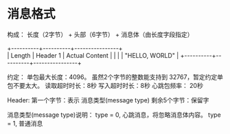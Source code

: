# 消息格式

构成：
  长度（2字节） + 头部（6字节） + 消息体（由长度字段指定）

+----------+----------+----------------+     
|  Length  | Header 1 | Actual Content |
|          |          | "HELLO, WORLD" |
+----------+----------+----------------+

约定：
  单包最大长度：4096。
      虽然2个字节的整数能支持到 32767，暂定约定单包不要太大。
  读取超时时长：8秒
  写入超时时长：8秒
  心跳包频率：  20秒

Header:
  第一个字节：表示 消息类型(message type)
  剩余5个字节：保留字

  消息类型(message type)说明：
    type = 0, 心跳消息，将忽略消息体内容。
    type = 1, 普通消息
